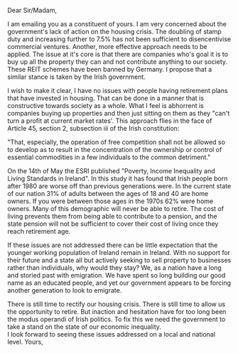 Dear Sir/Madam,  
  
I am emailing you as a constituent of yours. I am very concerned about the
government's lack of action on the housing crisis. The doubling of stamp duty 
and increasing further to 7.5% has not been sufficient to disencentivise 
commercial ventures. Another, more effective approach needs to be applied. 
The issue at it's core is that there are companies who's goal it is to buy up 
all the property they can and not contribute anything to our society. These 
REIT schemes have been banned by Germany. I propose that a similar stance is 
taken by the Irish government.  
  
I wish to make it clear, I have no issues with people having retirement plans
that have invested in housing. That can be done in a manner that is constructive
towards society as a whole. What I feel is abhorrent is companies buying up
properties and then just sitting on them as they "can't turn a profit at current
market rates'. This approach flies in the face of Article 45, section 2,
subsection iii of the Irish constitution:
  
"That, especially, the operation of free competition shall not be allowed so to
develop as to result in the concentration of the ownership or control of 
essential commodities in a few individuals to the common detriment."
  
On the 14th of May the ESRI published "Poverty, Income Inequality and Living
Standards in Ireland". In this study it has found that Irish people born after
1980 are worse off than previous generations were. In the current state of our
nation 31% of adults between the ages of 18 and 40 are home owners. If you were
between those ages in the 1970s 62% were home owners. Many of this demographic
will never be able to retire. The cost of living prevents them from being able
to contribute to a pension, and the state pension will not be sufficient to
cover their cost of living once they reach retirement age.  
  
If these issues are not addressed there can be little expectation that the
younger working population of Ireland remain in Ireland. With no support for
their future and a state all but actively seeking to sell property to businesses
rather than individuals, why would they stay? We, as a nation have a long and
storied past with emigration. We have spent so long building our good name as an
educated people, and yet our government appears to be forcing another generation
to look to emigrate.  
  
There is still time to rectify our housing crisis. There is still time to allow
us the opportunity to retire. But inaction and hesitation have for too long been
the modus operandi of Irish politics. To fix this we need the government to take
a stand on the state of our economic inequality.  
I look forward to seeing these issues addressed on a local and national level.
Yours,

